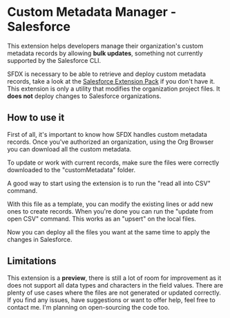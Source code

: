 # Custom Metadata Manager - Salesforce

This extension helps developers manage their organization's custom metadata records by allowing <b>bulk updates</b>, something not currently supported by the Salesforce CLI.

SFDX is necessary to be able to retrieve and deploy custom metadata records, take a look at the [Salesforce Extension Pack](https://marketplace.visualstudio.com/items?itemName=salesforce.salesforcedx-vscode) if you don't have it. This extension is only a utility that modifies the organization project files. It **does not** deploy changes to Salesforce organizations.

## How to use it

First of all, it's important to know how SFDX handles custom metadata records. Once you've authorized an organization, using the Org Browser you can download all the custom metadata.

To update or work with current records, make sure the files were correctly downloaded to the "customMetadata" folder.

A good way to start using the extension is to run the "read all into CSV" command.

With this file as a template, you can modify the existing lines or add new ones to create records. When you're done you can run the "update from open CSV" command. This works as an "upsert" on the local files.

Now you can deploy all the files you want at the same time to apply the changes in Salesforce.

## Limitations

This extension is a **preview**, there is still a lot of room for improvement as it does not support all data types and characters in the field values. There are plenty of use cases where the files are not generated or updated correctly. If you find any issues, have suggestions or want to offer help, feel free to contact me. I'm planning on open-sourcing the code too.
